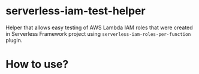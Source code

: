 # serverless-iam-test-helper
Helper that allows easy testing of AWS Lambda IAM roles that were created in Serverless Framework project using `serverless-iam-roles-per-function` plugin.

# How to use?